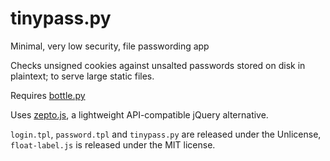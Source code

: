 tinypass.py
===========

Minimal, very low security, file passwording app

Checks unsigned cookies against unsalted passwords stored on disk
in plaintext; to serve large static files.

Requires [bottle.py](http://bottlepy.org/)

Uses [zepto.js](http://zeptojs.com/), a lightweight API-compatible jQuery alternative.

`login.tpl`, `password.tpl` and `tinypass.py` are released under the Unlicense, `float-label.js` is released under the MIT license.
